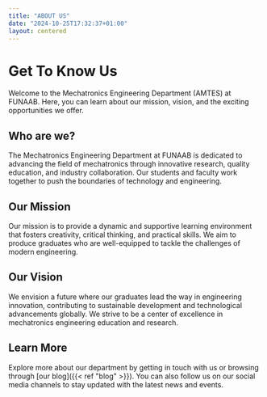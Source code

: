 ```yaml
---
title: "ABOUT US"
date: "2024-10-25T17:32:37+01:00"
layout: centered
---
```


<style>
  header {
    display: none;
  }
</style>

<div class="container">
  <h1>Get To Know Us</h1>
</div>

Welcome to the Mechatronics Engineering Department (AMTES) at FUNAAB. Here, you can learn about our mission, vision, and the exciting opportunities we offer.

## Who are we?

The Mechatronics Engineering Department at FUNAAB is dedicated to advancing the field of mechatronics through innovative research, quality education, and industry collaboration. Our students and faculty work together to push the boundaries of technology and engineering.

## Our Mission

Our mission is to provide a dynamic and supportive learning environment that fosters creativity, critical thinking, and practical skills. We aim to produce graduates who are well-equipped to tackle the challenges of modern engineering.

## Our Vision

We envision a future where our graduates lead the way in engineering innovation, contributing to sustainable development and technological advancements globally. We strive to be a center of excellence in mechatronics engineering education and research.

## Learn More

Explore more about our department by getting in touch with us or browsing through [our blog]({{< ref "blog" >}}). You can also follow us on our social media channels to stay updated with the latest news and events.
